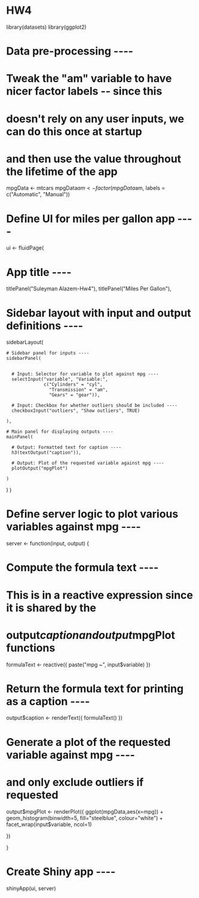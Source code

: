 # HW4

library(datasets)
library(ggplot2)
# Data pre-processing ----
# Tweak the "am" variable to have nicer factor labels -- since this
# doesn't rely on any user inputs, we can do this once at startup
# and then use the value throughout the lifetime of the app
mpgData <- mtcars
mpgData$am <- factor(mpgData$am, labels = c("Automatic", "Manual"))


# Define UI for miles per gallon app ----
ui <- fluidPage(
  
  # App title ----
  titlePanel("Suleyman Alazem-Hw4"),
  titlePanel("Miles Per Gallon"),
  
  # Sidebar layout with input and output definitions ----
  sidebarLayout(
    
    # Sidebar panel for inputs ----
    sidebarPanel(
      
      
      # Input: Selector for variable to plot against mpg ----
      selectInput("variable", "Variable:",
                  c("Cylinders" = "cyl",
                    "Transmission" = "am",
                    "Gears" = "gear")),
      
      # Input: Checkbox for whether outliers should be included ----
      checkboxInput("outliers", "Show outliers", TRUE)
      
    ),
    
    # Main panel for displaying outputs ----
    mainPanel(
      
      # Output: Formatted text for caption ----
      h3(textOutput("caption")),
      
      # Output: Plot of the requested variable against mpg ----
      plotOutput("mpgPlot")
      
    )
  )
)

# Define server logic to plot various variables against mpg ----
server <- function(input, output) {
  
  # Compute the formula text ----
  # This is in a reactive expression since it is shared by the
  # output$caption and output$mpgPlot functions
  formulaText <- reactive({
    paste("mpg ~", input$variable)
  })
  
  # Return the formula text for printing as a caption ----
  output$caption <- renderText({
    formulaText()
  })
  
  # Generate a plot of the requested variable against mpg ----
  # and only exclude outliers if requested
  output$mpgPlot <- renderPlot({
    ggplot(mpgData,aes(x=mpg)) + geom_histogram(binwidth=5, fill="steelblue", colour="white") +
      facet_wrap(input$variable, ncol=1)
    
  })
  
}


# Create Shiny app ----
shinyApp(ui, server)
